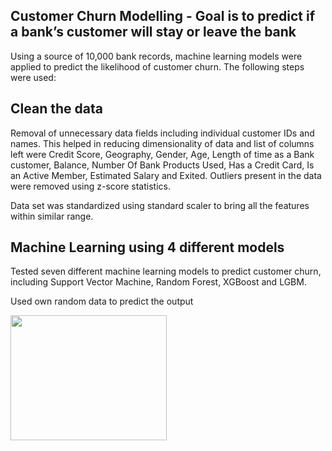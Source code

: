 ## Customer Churn Modelling - Goal is to predict if a bank’s customer will stay or leave the bank

Using a source of 10,000 bank records, machine learning models were applied to predict the likelihood of customer churn. The following steps were used:

## Clean the data

Removal of unnecessary data fields including individual customer IDs and names. This helped in reducing dimensionality of data and list of columns left were Credit Score, Geography, Gender, Age, Length of time as a Bank customer, Balance, Number Of Bank Products Used, Has a Credit Card, Is an Active Member, Estimated Salary and Exited. Outliers present in the data were removed using z-score statistics.

Data set was standardized using standard scaler to bring all the features within similar range.


## Machine Learning using 4 different models

Tested seven different machine learning models to predict customer churn, including Support Vector Machine, Random Forest, XGBoost and LGBM. 

Used own random data to predict the output

<img src="https://github.com/shub-coder/Customer-Churn-Predictor/blob/master/Images/gender.png" width="250" height="200"/> 
